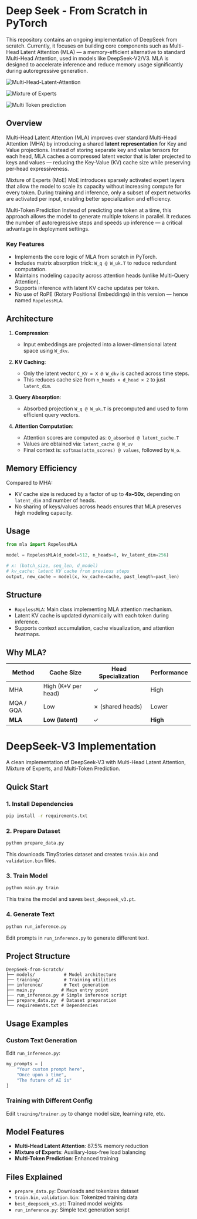 # Deep Seek - From Scratch in PyTorch

This repository contains an ongoing implementation of DeepSeek from scratch.
Currently, it focuses on building core components such as Multi-Head Latent Attention (MLA) — a memory-efficient alternative to standard Multi-Head Attention, used in models like DeepSeek-V2/V3.
MLA is designed to accelerate inference and reduce memory usage significantly during autoregressive generation.

![Multi-Head-Latent-Attention](https://github.com/user-attachments/assets/564a2bf0-ab76-4a50-ae91-2f3eadef337d)


![Mixture of Experts](https://github.com/user-attachments/assets/d7a4196d-753f-4aa5-9534-067c2a84c0ae)



![Multi Token prediction](https://github.com/user-attachments/assets/52051bc1-641e-44f4-af4e-63f64f133a64)

## Overview

Multi-Head Latent Attention (MLA) improves over standard Multi-Head Attention (MHA) by introducing a shared **latent representation** for Key and Value projections. Instead of storing separate key and value tensors for each head, MLA caches a compressed latent vector that is later projected to keys and values — reducing the Key-Value (KV) cache size while preserving per-head expressiveness.

Mixture of Experts (MoE)
MoE introduces sparsely activated expert layers that allow the model to scale its capacity without increasing compute for every token.
During training and inference, only a subset of expert networks are activated per input, enabling better specialization and efficiency.

Multi-Token Prediction
Instead of predicting one token at a time, this approach allows the model to generate multiple tokens in parallel.
It reduces the number of autoregressive steps and speeds up inference — a critical advantage in deployment settings.



### Key Features

- Implements the core logic of MLA from scratch in PyTorch.
- Includes matrix absorption trick: `W_q @ W_uk.T` to reduce redundant computation.
- Maintains modeling capacity across attention heads (unlike Multi-Query Attention).
- Supports inference with latent KV cache updates per token.
- No use of RoPE (Rotary Positional Embeddings) in this version — hence named `RopelessMLA`.

## Architecture

1. **Compression**:
   - Input embeddings are projected into a lower-dimensional latent space using `W_dkv`.

2. **KV Caching**:
   - Only the latent vector `C_KV = X @ W_dkv` is cached across time steps.
   - This reduces cache size from `n_heads × d_head × 2` to just `latent_dim`.

3. **Query Absorption**:
   - Absorbed projection `W_q @ W_uk.T` is precomputed and used to form efficient query vectors.

4. **Attention Computation**:
   - Attention scores are computed as: `Q_absorbed @ latent_cache.T`
   - Values are obtained via: `latent_cache @ W_uv`
   - Final context is: `softmax(attn_scores) @ values`, followed by `W_o`.

## Memory Efficiency

Compared to MHA:
- KV cache size is reduced by a factor of up to **4x–50x**, depending on `latent_dim` and number of heads.
- No sharing of keys/values across heads ensures that MLA preserves high modeling capacity.

## Usage

```python
from mla import RopelessMLA

model = RopelessMLA(d_model=512, n_heads=8, kv_latent_dim=256)

# x: (batch_size, seq_len, d_model)
# kv_cache: latent KV cache from previous steps
output, new_cache = model(x, kv_cache=cache, past_length=past_len)

````

## Structure

* `RopelessMLA`: Main class implementing MLA attention mechanism.
* Latent KV cache is updated dynamically with each token during inference.
* Supports context accumulation, cache visualization, and attention heatmaps.

## Why MLA?

| Method    | Cache Size          | Head Specialization | Performance |
| --------- | ------------------- | ------------------- | ----------- |
| MHA       | High (K+V per head) | ✓                   | High        |
| MQA / GQA | Low                 | ✗ (shared heads)    | Lower       |
| **MLA**   | **Low (latent)**    | ✓                   | **High**    |

# DeepSeek-V3 Implementation

A clean implementation of DeepSeek-V3 with Multi-Head Latent Attention, Mixture of Experts, and Multi-Token Prediction.

## Quick Start

### 1. Install Dependencies
```bash
pip install -r requirements.txt
```

### 2. Prepare Dataset
```bash
python prepare_data.py
```
This downloads TinyStories dataset and creates `train.bin` and `validation.bin` files.

### 3. Train Model
```bash
python main.py train
```
This trains the model and saves `best_deepseek_v3.pt`.

### 4. Generate Text
```bash
python run_inference.py
```
Edit prompts in `run_inference.py` to generate different text.

## Project Structure

```
DeepSeek-from-Scratch/
├── models/           # Model architecture
├── training/         # Training utilities  
├── inference/        # Text generation
├── main.py          # Main entry point
├── run_inference.py # Simple inference script
├── prepare_data.py  # Dataset preparation
└── requirements.txt # Dependencies
```

## Usage Examples

### Custom Text Generation
Edit `run_inference.py`:
```python
my_prompts = [
    "Your custom prompt here",
    "Once upon a time",
    "The future of AI is"
]
```

### Training with Different Config
Edit `training/trainer.py` to change model size, learning rate, etc.

## Model Features

- **Multi-Head Latent Attention**: 87.5% memory reduction
- **Mixture of Experts**: Auxiliary-loss-free load balancing  
- **Multi-Token Prediction**: Enhanced training

## Files Explained

- `prepare_data.py`: Downloads and tokenizes dataset
- `train.bin`, `validation.bin`: Tokenized training data
- `best_deepseek_v3.pt`: Trained model weights
- `run_inference.py`: Simple text generation script